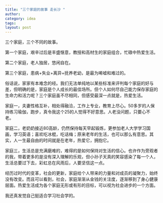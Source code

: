 ```yaml
---
title: "三个家庭的故事 走长沙 "
author:
category: idea
tags: 
layout: post
---
```

三个家庭，三个不同的故事。

第一个家庭，艰辛过后是丰盛惬意，教授和高材生的家庭组合，忙碌中热爱生活。

第二个家庭，老人独居，悠闲自在。

第三个家庭，患病+失业+离异+抚养老幼，是最为唏嘘和难过的。

俗话说，家家有本难念的经。我们无法单纯地以某些标准来评判每个家庭的好与差，但明确的是，家庭是个人成长的最佳场所。但个人如何尽自己能力保存家庭的生命力和活力呢？三个家庭虽不尽相同，但感受最深一点就是，热爱生活。

家庭一，夫妻性格互补，相处得融洽，工作上专业，教育上尽心。50多岁的人保持练习瑜伽，跑步，真令我这个25的人觉得不好意思。人老没问题，只要心不老。

家庭二，老奶奶接近80高龄，仍然保持每天早起锻炼，更参加老人大学学习国画，学习英语；喜欢吃冰棍，吃话梅；原来老年的生活，也可以那么有意思。其实，人一生最自由的时间就是在老年，热爱它，拥抱它。

家庭三，生活总是充满磨难的，难得的是如何保持对生活的信心。也许作为旁观者的我，带着更多的是没有深入理解的乐观，但小孙子天真的笑容感染了每一个人，生活总要过下去，彩虹总在风雨后，人要坚信这一点。

经历过时代的变革，社会的更新，家庭给个人带来的力量和对成员的凝聚力，始终没有改变。而且可以看到，社会，家庭渐渐从金钱的关注度，逐渐移到了身心健康层面。热爱生活成为各个家庭无形或有形的目标，可以视为社会进步的一个方面。

我还真发觉自己挺适合学习社会学的。

